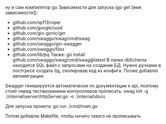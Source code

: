 ну и сам компилятор go
Зависимости для запуска (go get [имя зависимости]):
- github.com/spf13/viper
- github.com/google/uuid
- github.com/gin-gonic/gin
- github.com/swaggo/swag/cmd/swag
- github.com/swaggo/gin-swagger
- github.com/swaggo/files
- github.com/lib/pq
Также: go install github.com/swaggo/swag/cmd/swag@latest
В папке dbSchema находится SQL файл с запросами на создание БД. Нужно ручками в постгресе создать бд, скопировав код из конфига. Позже добавлю автомиграции. 

Swagger генерируется автоматически по документации к api, поэтому стоит перед тестированием контроллеров прописать:
swag init -g .\internal\server\httpServer.go -o .\internal\docs 

Для запуска проекта:
go run ./cmd/main.go

Потом добавлю Makefile, чтобы ничего такого не прописывать
